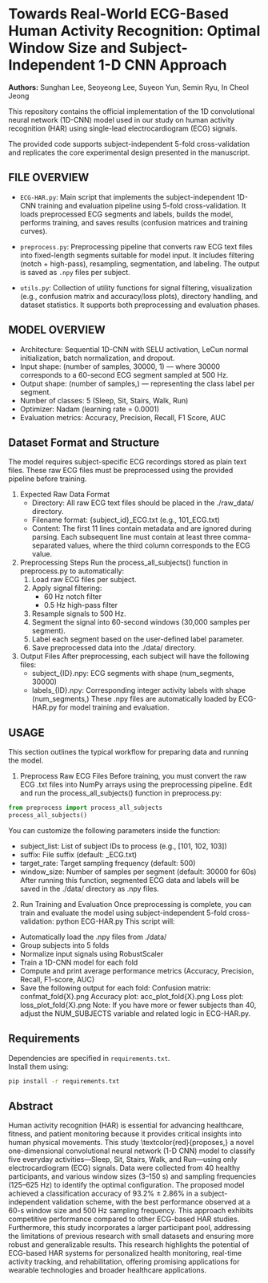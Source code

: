 # Towards Real-World ECG-Based Human Activity Recognition: Optimal Window Size and Subject-Independent 1-D CNN Approach

**Authors:** Sunghan Lee, Seoyeong Lee, Suyeon Yun, Semin Ryu, In Cheol Jeong

This repository contains the official implementation of the 1D convolutional neural network (1D-CNN) model used in our study on human activity recognition (HAR) using single-lead electrocardiogram (ECG) signals.

The provided code supports subject-independent 5-fold cross-validation and replicates the core experimental design presented in the manuscript.



## FILE OVERVIEW
- `ECG-HAR.py`: Main script that implements the subject-independent 1D-CNN training and evaluation pipeline using 5-fold cross-validation. It loads preprocessed ECG segments and labels, builds the model, performs training, and saves results (confusion matrices and training curves).
  
- `preprocess.py`: Preprocessing pipeline that converts raw ECG text files into fixed-length segments suitable for model input. It includes filtering (notch + high-pass), resampling, segmentation, and labeling. The output is saved as `.npy` files per subject.

- `utils.py`: Collection of utility functions for signal filtering, visualization (e.g., confusion matrix and accuracy/loss plots), directory handling, and dataset statistics. It supports both preprocessing and evaluation phases.


## MODEL OVERVIEW
- Architecture: Sequential 1D-CNN with SELU activation, LeCun normal initialization, batch normalization, and dropout.
- Input shape: (number of samples, 30000, 1) — where 30000 corresponds to a 60-second ECG segment sampled at 500 Hz.
- Output shape: (number of samples,) — representing the class label per segment.
- Number of classes: 5 (Sleep, Sit, Stairs, Walk, Run)
- Optimizer: Nadam (learning rate = 0.0001)
- Evaluation metrics: Accuracy, Precision, Recall, F1 Score, AUC


## Dataset Format and Structure
The model requires subject-specific ECG recordings stored as plain text files. These raw ECG files must be preprocessed using the provided pipeline before training.
1. Expected Raw Data Format
    - Directory: All raw ECG text files should be placed in the ./raw_data/ directory.
    - Filename format: {subject_id}_ECG.txt (e.g., 101_ECG.txt)
    - Content:
        The first 11 lines contain metadata and are ignored during parsing.
        Each subsequent line must contain at least three comma-separated values, where the third column corresponds to the ECG value.
2. Preprocessing Steps
Run the process_all_subjects() function in preprocess.py to automatically:
    1) Load raw ECG files per subject.
    2) Apply signal filtering:
        - 60 Hz notch filter
        - 0.5 Hz high-pass filter
    3) Resample signals to 500 Hz.
    4) Segment the signal into 60-second windows (30,000 samples per segment).
    5) Label each segment based on the user-defined label parameter.
    6) Save preprocessed data into the ./data/ directory.
3. Output Files
After preprocessing, each subject will have the following files:
    - subject_{ID}.npy: ECG segments with shape (num_segments, 30000)
    - labels_{ID}.npy: Corresponding integer activity labels with shape (num_segments,)
These .npy files are automatically loaded by ECG-HAR.py for model training and evaluation.

## USAGE
This section outlines the typical workflow for preparing data and running the model.
1. Preprocess Raw ECG Files
Before training, you must convert the raw ECG .txt files into NumPy arrays using the preprocessing pipeline.
Edit and run the process_all_subjects() function in preprocess.py:
  ```python
  from preprocess import process_all_subjects
  process_all_subjects()
  ```

You can customize the following parameters inside the function:
- subject_list: List of subject IDs to process (e.g., [101, 102, 103])
- suffix: File suffix (default: _ECG.txt)
- target_rate: Target sampling frequency (default: 500)
- window_size: Number of samples per segment (default: 30000 for 60s)
After running this function, segmented ECG data and labels will be saved in the ./data/ directory as .npy files.

2. Run Training and Evaluation
Once preprocessing is complete, you can train and evaluate the model using subject-independent 5-fold cross-validation:
    python ECG-HAR.py
This script will:
- Automatically load the .npy files from ./data/
- Group subjects into 5 folds
- Normalize input signals using RobustScaler
- Train a 1D-CNN model for each fold
- Compute and print average performance metrics (Accuracy, Precision, Recall, F1-score, AUC)
- Save the following output for each fold:
    Confusion matrix: confmat_fold{X}.png
    Accuracy plot: acc_plot_fold{X}.png
    Loss plot: loss_plot_fold{X}.png 
Note: If you have more or fewer subjects than 40, adjust the NUM_SUBJECTS variable and related logic in ECG-HAR.py.


## Requirements
Dependencies are specified in `requirements.txt`.  
Install them using:

```bash
pip install -r requirements.txt
```


## Abstract
Human activity recognition (HAR) is essential for advancing healthcare, fitness, and patient monitoring because it provides critical insights into human physical movements. This study \textcolor{red}{proposes,} a novel one-dimensional convolutional neural network (1-D CNN) model to classify five everyday activities—Sleep, Sit, Stairs, Walk, and Run—using only electrocardiogram (ECG) signals. Data were collected from 40 healthy participants, and various window sizes (3–150 s) and sampling frequencies (125–625 Hz) to identify the optimal configuration. The proposed model achieved a classification accuracy of 93.2% ± 2.86% in a subject-independent validation scheme, with the best performance observed at a 60-s window size and 500 Hz sampling frequency. This approach exhibits competitive performance compared to other ECG-based HAR studies. Furthermore, this study incorporates a larger participant pool, addressing the limitations of previous research with small datasets and ensuring more robust and generalizable results. This research highlights the potential of ECG-based HAR systems for personalized health monitoring, real-time activity tracking, and rehabilitation, offering promising applications for wearable technologies and broader healthcare applications.
